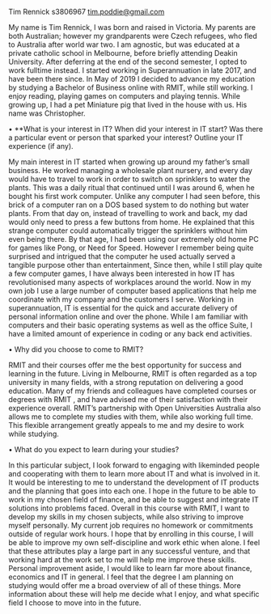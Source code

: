 Tim Rennick 
s3806967
tim.poddie@gmail.com 


My name is Tim Rennick, I was born and raised in Victoria. My parents are both Australian; however my grandparents were Czech refugees,
who fled to Australia after world war two. I am agnostic, but was educated at a private catholic school in Melbourne, before briefly
attending Deakin University. After deferring at the end of the second semester, I opted to work fulltime instead. I started working in
Superannuation in late 2017, and have been there since. In May of 2019 I decided to advance my education by studying a Bachelor of 
Business online with RMIT, while still working. I enjoy reading, playing games on computers and playing tennis. While growing up, 
I had a pet Miniature pig that lived in the house with us. His name was Christopher. 



•	**What is your interest in IT? When did your interest in IT start? Was there a particular event or person that sparked your 
interest? Outline your IT experience (if any).

My main interest in IT started when growing up around my father’s small business. He worked managing a wholesale plant nursery,
and every day would have to travel to work in order to switch on sprinklers to water the plants. This was a daily ritual that continued until I was around 6, when he bought his first work computer. Unlike any computer I had seen before, this brick of a computer ran on a DOS based system to do nothing but water plants. From that day on, instead of travelling to work and back, my dad would only need to press a few buttons from home. He explained that this strange computer could automatically trigger the sprinklers without him even being there. By that age, I had been using our extremely old home PC for games like Pong, or Need for Speed. However I remember being quite surprised and intrigued that the computer he used actually served a tangible purpose other than entertainment, Since then, while I still play quite a few computer games, I have always been interested in how IT has revolutionised many aspects of workplaces around the world. 
Now in my own job I use a large number of computer based applications that help me coordinate with my company and the customers
I serve. Working in superannuation, IT is essential for the quick and accurate delivery of personal information online and over
the phone. While I am familiar with computers and their basic operating systems as well as the office Suite, I have a limited amount 
of experience in coding or any back end activities. 

•	Why did you choose to come to RMIT?

RMIT and their courses offer me the best opportunity for success and learning in the future. Living in Melbourne, RMIT is often regarded
as a top university in many fields, with a strong reputation on delivering a good education. Many of my friends and colleagues have
completed courses or degrees with RMIT , and have advised me of their satisfaction with their experience overall. RMIT’s partnership
with Open Universities Australia also allows me to complete my studies with them, while also working full time. This flexible 
arrangement greatly appeals to me and my desire to work while studying. 


•	What do you expect to learn during your studies?

In this particular subject, I look forward to engaging with likeminded people and cooperating with them to learn more about IT and what is involved in it. It would be interesting to me to understand the development of IT products and the planning that goes into each one. I hope in the future to be able to work in my chosen field of finance, and be able to suggest and integrate IT solutions into problems faced. 
Overall in this course with RMIT, I want to develop my skills in my chosen subjects, while also striving to improve myself personally. My current job requires no homework or commitments outside of regular work hours. I hope that by enrolling in this course, I will be able to improve my own self-discipline and work ethic when alone. I feel that these attributes play a large part in any successful venture, and that working hard at the work set to me will help me improve these skills. 
Personal improvement aside, I would like to learn far more about finance, economics and IT in general. I feel that the degree I am planning on studying would offer me a broad overview of all of these things. More information about these will help me decide what I enjoy, and what specific field I choose to move into in the future. 

